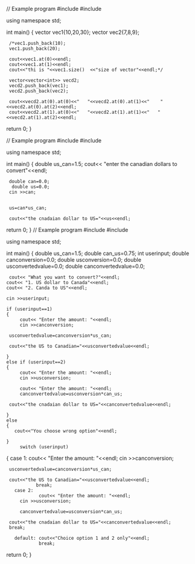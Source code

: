 // Example program
#include <iostream>
#include <vector>

using namespace std;


 int main() 
 {
     vector <int> vec1{10,20,30};
     vector <int> vec2{7,8,9};
     
     /*vec1.push_back(10);
     vec1.push_back(20);
     
     cout<<vec1.at(0)<<endl;
     cout<<vec1.at(1)<<endl;
     cout<<"thi is "<<vec1.size()  <<"size of vector"<<endl;*/
     
     vector<vector<int>> vecd2;
     vecd2.push_back(vec1);
     vecd2.push_back(vec2);
     
     cout<<vecd2.at(0).at(0)<<"   "<<vecd2.at(0).at(1)<<"    "<<vecd2.at(0).at(2)<<endl;
     cout<<vecd2.at(1).at(0)<<"   "<<vecd2.at(1).at(1)<<"   "<<vecd2.at(1).at(2)<<endl;
     
     
     
     
     
   return 0;
}

// Example program
#include <iostream>
#include <vector>

using namespace std;


 int main() 
 {
     double us_can=1.5;
     cout<< "enter the canadian dollars to convert"<<endl;
     
     double can=0.0;
      double us=0.0;
     cin >>can;
     
    
     us=can*us_can;
     
     cout<<"the cnadaian dollar to US="<<us<<endl;
     
     
     
     
     
   return 0;
}
// Example program
#include <iostream>
#include <vector>

using namespace std;


 int main() 
 {
     double us_can=1.5;
     double can_us=0.75;
     int userinput;
      double canconversion=0.0;
      double usconversion=0.0;
      double usconvertedvalue=0.0;
      double canconvertedvalue=0.0;
     
     cout<< "What you want to convert?"<<endl;
    cout<< "1. US dollar to Canada"<<endl;
    cout<< "2. Canda to US"<<endl;
    
    cin >>userinput;
    
    if (userinput==1)
    {
         cout<< "Enter the amount: "<<endl;
         cin >>canconversion;
     
     usconvertedvalue=canconversion*us_can;
     
     cout<<"the US to Canadian="<<usconvertedvalue<<endl;
        
    }
    else if (userinput==2)
    {
         cout<< "Enter the amount: "<<endl;
         cin >>usconversion;
     
         cout<< "Enter the amount: "<<endl;
         canconvertedvalue=usconversion*can_us;
     
     cout<<"the cnadaian dollar to US="<<canconvertedvalue<<endl;
        
    }
    else
    {
       cout<<"You choose wrong option"<<endl; 
    
    }
         switch (userinput) 
   { 
       case 1: 
        cout<< "Enter the amount: "<<endl;
         cin >>canconversion;
     
     usconvertedvalue=canconversion*us_can;
     
     cout<<"the US to Canadian="<<usconvertedvalue<<endl;
               break; 
       case 2: 
                cout<< "Enter the amount: "<<endl;
         cin >>usconversion;
     
         canconvertedvalue=usconversion*can_us;
     
     cout<<"the cnadaian dollar to US="<<canconvertedvalue<<endl;
     break;
      
       default: cout<<"Choice option 1 and 2 only"<<endl; 
                break; 

     
    
    
     
     
     
     
     
   return 0;
}
